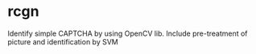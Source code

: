 # rcgn
 Identify simple CAPTCHA by using OpenCV lib. Include pre-treatment of picture and identification by SVM
